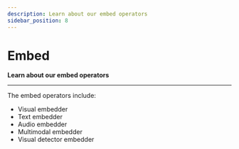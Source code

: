 ```yaml
---
description: Learn about our embed operators
sidebar_position: 8
---
```


# Embed

**Learn about our embed operators**
<hr />

The embed operators include: 

-	Visual embedder
-	Text embedder
-	Audio embedder
-	Multimodal embedder
-	Visual detector embedder
